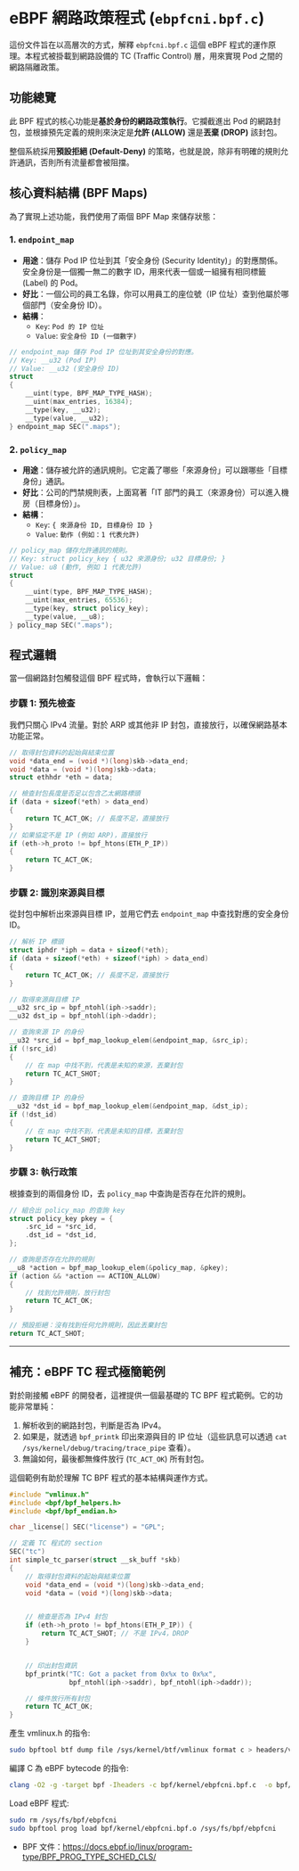 # eBPF 網路政策程式 (`ebpfcni.bpf.c`)

這份文件旨在以高層次的方式，解釋 `ebpfcni.bpf.c` 這個 eBPF 程式的運作原理。本程式被掛載到網路設備的 TC (Traffic Control) 層，用來實現 Pod 之間的網路隔離政策。

## 功能總覽

此 BPF 程式的核心功能是**基於身份的網路政策執行**。它攔截進出 Pod 的網路封包，並根據預先定義的規則來決定是**允許 (ALLOW)** 還是**丟棄 (DROP)** 該封包。

整個系統採用**預設拒絕 (Default-Deny)** 的策略，也就是說，除非有明確的規則允許通訊，否則所有流量都會被阻擋。

## 核心資料結構 (BPF Maps)

為了實現上述功能，我們使用了兩個 BPF Map 來儲存狀態：

### 1. `endpoint_map`

- **用途**：儲存 Pod IP 位址到其「安全身份 (Security Identity)」的對應關係。安全身份是一個獨一無二的數字 ID，用來代表一個或一組擁有相同標籤 (Label) 的 Pod。
- **好比**：一個公司的員工名錄，你可以用員工的座位號（IP 位址）查到他屬於哪個部門（安全身份 ID）。
- **結構**：
  - `Key`: `Pod 的 IP 位址`
  - `Value`: `安全身份 ID (一個數字)`

```c
// endpoint_map 儲存 Pod IP 位址到其安全身份的對應。
// Key: __u32 (Pod IP)
// Value: __u32 (安全身份 ID)
struct
{
    __uint(type, BPF_MAP_TYPE_HASH);
    __uint(max_entries, 16384);
    __type(key, __u32);
    __type(value, __u32);
} endpoint_map SEC(".maps");
```

### 2. `policy_map`

- **用途**：儲存被允許的通訊規則。它定義了哪些「來源身份」可以跟哪些「目標身份」通訊。
- **好比**：公司的門禁規則表，上面寫著「IT 部門的員工（來源身份）可以進入機房（目標身份）」。
- **結構**：
  - `Key`: `{ 來源身份 ID, 目標身份 ID }`
  - `Value`: `動作 (例如：1 代表允許)`

```c
// policy_map 儲存允許通訊的規則。
// Key: struct policy_key { u32 來源身份; u32 目標身份; }
// Value: u8 (動作, 例如 1 代表允許)
struct
{
    __uint(type, BPF_MAP_TYPE_HASH);
    __uint(max_entries, 65536);
    __type(key, struct policy_key);
    __type(value, __u8);
} policy_map SEC(".maps");
```

## 程式邏輯

當一個網路封包觸發這個 BPF 程式時，會執行以下邏輯：

### 步驟 1: 預先檢查

我們只關心 IPv4 流量。對於 ARP 或其他非 IP 封包，直接放行，以確保網路基本功能正常。

```c
// 取得封包資料的起始與結束位置
void *data_end = (void *)(long)skb->data_end;
void *data = (void *)(long)skb->data;
struct ethhdr *eth = data;

// 檢查封包長度是否足以包含乙太網路標頭
if (data + sizeof(*eth) > data_end)
{
    return TC_ACT_OK; // 長度不足，直接放行
}
// 如果協定不是 IP (例如 ARP)，直接放行
if (eth->h_proto != bpf_htons(ETH_P_IP))
{
    return TC_ACT_OK;
}
```

### 步驟 2: 識別來源與目標

從封包中解析出來源與目標 IP，並用它們去 `endpoint_map` 中查找對應的安全身份 ID。

```c
// 解析 IP 標頭
struct iphdr *iph = data + sizeof(*eth);
if (data + sizeof(*eth) + sizeof(*iph) > data_end)
{
    return TC_ACT_OK; // 長度不足，直接放行
}

// 取得來源與目標 IP
__u32 src_ip = bpf_ntohl(iph->saddr);
__u32 dst_ip = bpf_ntohl(iph->daddr);

// 查詢來源 IP 的身份
__u32 *src_id = bpf_map_lookup_elem(&endpoint_map, &src_ip);
if (!src_id)
{
    // 在 map 中找不到，代表是未知的來源，丟棄封包
    return TC_ACT_SHOT;
}

// 查詢目標 IP 的身份
__u32 *dst_id = bpf_map_lookup_elem(&endpoint_map, &dst_ip);
if (!dst_id)
{
    // 在 map 中找不到，代表是未知的目標，丟棄封包
    return TC_ACT_SHOT;
}
```

### 步驟 3: 執行政策

根據查到的兩個身份 ID，去 `policy_map` 中查詢是否存在允許的規則。

```c
// 組合出 policy_map 的查詢 key
struct policy_key pkey = {
    .src_id = *src_id,
    .dst_id = *dst_id,
};

// 查詢是否存在允許的規則
__u8 *action = bpf_map_lookup_elem(&policy_map, &pkey);
if (action && *action == ACTION_ALLOW)
{
    // 找到允許規則，放行封包
    return TC_ACT_OK;
}

// 預設拒絕：沒有找到任何允許規則，因此丟棄封包
return TC_ACT_SHOT;
```

---

## 補充：eBPF TC 程式極簡範例

對於剛接觸 eBPF 的開發者，這裡提供一個最基礎的 TC BPF 程式範例。它的功能非常單純：

1.  解析收到的網路封包，判斷是否為 IPv4。
2.  如果是，就透過 `bpf_printk` 印出來源與目的 IP 位址（這些訊息可以透過 `cat /sys/kernel/debug/tracing/trace_pipe` 查看）。
3.  無論如何，最後都無條件放行 (`TC_ACT_OK`) 所有封包。

這個範例有助於理解 TC BPF 程式的基本結構與運作方式。

```c
#include "vmlinux.h"
#include <bpf/bpf_helpers.h>
#include <bpf/bpf_endian.h>

char _license[] SEC("license") = "GPL";

// 定義 TC 程式的 section
SEC("tc")
int simple_tc_parser(struct __sk_buff *skb)
{
    // 取得封包資料的起始與結束位置
    void *data_end = (void *)(long)skb->data_end;
    void *data = (void *)(long)skb->data;


    // 檢查是否為 IPv4 封包
    if (eth->h_proto != bpf_htons(ETH_P_IP)) {
        return TC_ACT_SHOT; // 不是 IPv4，DROP
    }


    // 印出封包資訊
    bpf_printk("TC: Got a packet from 0x%x to 0x%x",
               bpf_ntohl(iph->saddr), bpf_ntohl(iph->daddr));

    // 條件放行所有封包
    return TC_ACT_OK;
}
```

產生 vmlinux.h 的指令:

```bash
sudo bpftool btf dump file /sys/kernel/btf/vmlinux format c > headers/vmlinux.h
```

編譯 C 為 eBPF bytecode 的指令:

```bash
clang -O2 -g -target bpf -Iheaders -c bpf/kernel/ebpfcni.bpf.c  -o bpf/kernel/ebpfcni.bpf.o
```

Load eBPF 程式:

```bash
sudo rm /sys/fs/bpf/ebpfcni
sudo bpftool prog load bpf/kernel/ebpfcni.bpf.o /sys/fs/bpf/ebpfcni
```

- BPF 文件：https://docs.ebpf.io/linux/program-type/BPF_PROG_TYPE_SCHED_CLS/
